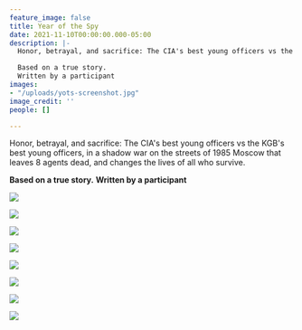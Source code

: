 ```yaml
---
feature_image: false
title: Year of the Spy
date: 2021-11-10T00:00:00.000-05:00
description: |-
  Honor, betrayal, and sacrifice: The CIA's best young officers vs the KGB's best young officers, in a shadow war on the streets of 1985 Moscow that leaves 8 agents dead, and changes the lives of all who survive.

  Based on a true story.
  Written by a participant
images:
- "/uploads/yots-screenshot.jpg"
image_credit: ''
people: []

---
```

Honor, betrayal, and sacrifice: The CIA's best young officers vs the KGB's best young officers, in a shadow war on the streets of 1985 Moscow that leaves 8 agents dead, and changes the lives of all who survive.

**Based on a true story.**
**Written by a participant**

![](/uploads/yots/YOTS-Pitch-Deck-July-22--2021_Page_01.jpg)

![](/uploads/yots/YOTS-Pitch-Deck-July-22--2021_Page_02.jpg)

![](/uploads/yots/YOTS-Pitch-Deck-July-22--2021_Page_03.jpg)

![](/uploads/yots/YOTS-Pitch-Deck-July-22--2021_Page_04.jpg)

![](/uploads/yots/YOTS-Pitch-Deck-July-22--2021_Page_05.jpg)

![](/uploads/yots/YOTS-Pitch-Deck-July-22--2021_Page_06.jpg)

![](/uploads/yots/YOTS-Pitch-Deck-July-22--2021_Page_07.jpg)

![](/uploads/yots/YOTS-Pitch-Deck-July-22--2021_Page_08.jpg)

